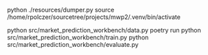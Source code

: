 python ./resources/dumper.py
source /home/rpolczer/sourcetree/projects/mwp2/.venv/bin/activate


python src/market_prediction_workbench/data.py
poetry run python src/market_prediction_workbench/train.py
python src/market_prediction_workbench/evaluate.py
